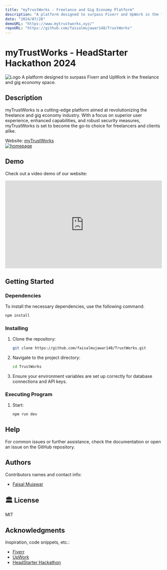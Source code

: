```yaml
---
title: "myTrustWorks - Freelance and Gig Economy Platform"
description: "A platform designed to surpass Fiverr and UpWork in the freelance and gig economy space."
date: "2024/07/28"
demoURL: "https://www.mytrustworks.xyz/"
repoURL: "https://github.com/faisalmujawar148/TrustWorks"
---
```


# myTrustWorks - HeadStarter Hackathon 2024
<img src="/logo.png" alt="Logo">
A platform designed to surpass Fiverr and UpWork in the freelance and gig economy space.

## Description

myTrustWorks is a cutting-edge platform aimed at revolutionizing the freelance and gig economy industry. With a focus on superior user experience, enhanced capabilities, and robust security measures, myTrustWorks is set to become the go-to choice for freelancers and clients alike.

Website: [myTrustWorks](https://www.mytrustworks.xyz/)  
<a href="https://www.mytrustworks.xyz/"> <img src="/homepage.png" alt="homepage"> </a>

## Demo

Check out a video demo of our website:
<style>
  .video-container {
    position: relative;
    padding-bottom: 56.25%; /* 16:9 aspect ratio */
    height: 0;
    overflow: hidden;
    max-width: 100%;
    background: #000;
  }

  .video-container iframe {
    position: absolute;
    top: 0;
    left: 0;
    width: 100%;
    height: 100%;
    border: 0;
  }
</style>

<div class="video-container">
  <iframe 
    src="https://www.youtube.com/watch?v=UO0tNQDZomk" 
    title="YouTube video player" 
    allow="accelerometer; autoplay; clipboard-write; encrypted-media; gyroscope; picture-in-picture; web-share" 
    referrerpolicy="strict-origin-when-cross-origin" 
    allowfullscreen>
  </iframe>
</div>

## Getting Started

### Dependencies

To install the necessary dependencies, use the following command:
```sh
npm install
```

### Installing

1. Clone the repository:
    ```sh
    git clone https://github.com/faisalmujawar148/TrustWorks.git
    ```
2. Navigate to the project directory:
    ```sh
    cd TrustWorks
    ```
3. Ensure your environment variables are set up correctly for database connections and API keys.

### Executing Program

1. Start:
    ```sh
    npm run dev
    ```




## Help

For common issues or further assistance, check the documentation or open an issue on the GitHub repository.

## Authors

Contributors names and contact info:
- [Faisal Mujawar](https://www.linkedin.com/in/faisal-mujawar/)

## 🏛️ License

MIT

## Acknowledgments

Inspiration, code snippets, etc.:
* [Fiverr](https://www.fiverr.com/)
* [UpWork](https://www.upwork.com/)
* [HeadStarter Hackathon](https://headstarter.com/)
